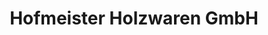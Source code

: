 ---
title: "Hofmeister Holzwaren GmbH"
url: /goettingen/hofmeister-holzwaren-gmbh/
shop: Baumarkt
---